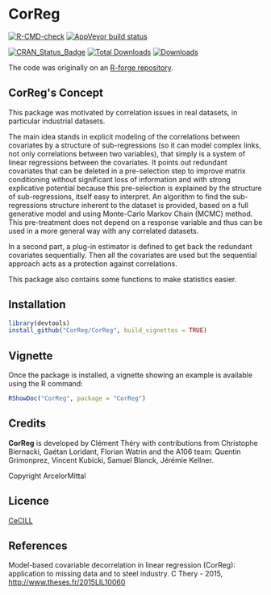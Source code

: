 # CorReg

[![R-CMD-check](https://github.com/CorReg-community/CorReg/workflows/R-CMD-check/badge.svg)](https://github.com/CorReg-community/CorReg/actions) [![AppVeyor build status](https://ci.appveyor.com/api/projects/status/github/CorReg-community/CorReg?branch=master&svg=true)](https://ci.appveyor.com/project/Quentin62/correg-rjw4n)

[![CRAN_Status_Badge](http://www.r-pkg.org/badges/version/CorReg)](https://cran.r-project.org/package=CorReg) [![Total Downloads](http://cranlogs.r-pkg.org/badges/grand-total/CorReg?color=blue)](http://cranlogs.r-pkg.org/badges/grand-total/CorReg) [![Downloads](https://cranlogs.r-pkg.org/badges/CorReg)](https://cran.rstudio.com/web/packages/CorReg/index.html)

The code was originally on an [R-forge repository](https://r-forge.r-project.org/projects/correg/).

## CorReg's Concept

This package was motivated by correlation issues in real datasets, in particular industrial datasets. 

The main idea stands in explicit modeling of the correlations between covariates by a structure of sub-regressions (so it can model complex links, not only correlations between two variables), that simply is a system of linear regressions between the covariates. It points out redundant covariates that can be deleted in a pre-selection step to improve matrix conditioning without significant loss of information and with strong explicative potential because this pre-selection is explained by the structure of sub-regressions, itself easy to interpret. An algorithm to find the sub-regressions structure inherent to the dataset is provided, based on a full generative model and using Monte-Carlo Markov Chain (MCMC) method. This pre-treatment does not depend on a response variable and thus can be used in a more general way with any correlated datasets. 

In a second part, a plug-in estimator is defined to get back the redundant covariates sequentially. Then all the covariates are used but the sequential approach acts as a protection against correlations. 

This package also contains some functions to make statistics easier.

## Installation

``` r
library(devtools)
install_github("CorReg/CorReg", build_vignettes = TRUE)
```

## Vignette

Once the package is installed, a vignette showing an example is available using the R command:

``` r
RShowDoc("CorReg", package = "CorReg")
```

## Credits

**CorReg** is developed by Clément Théry with contributions from Christophe Biernacki, Gaétan Loridant, Florian Watrin and the A106 team: Quentin Grimonprez, Vincent Kubicki, Samuel Blanck, Jérémie Kellner.

Copyright ArcelorMittal

## Licence

[CeCILL](https://cecill.info/licences/Licence_CeCILL_V2.1-en.txt)

## References

Model-based covariable decorrelation in linear regression (CorReg): application to missing data and to steel industry. C Thery - 2015, http://www.theses.fr/2015LIL10060


